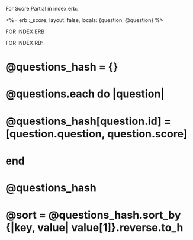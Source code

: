 For Score Partial in index.erb:

 <%= erb :_score, layout: false, locals: {question: @question} %>



FOR INDEX.ERB
<!-- <ol>
  <% @sort.each do |id, question| %>
    <h2>
      <li>
        <a href="/questions/<%= id %>"><%= question[0] %></a><p>Score: <%= question[1] %></p>
      </li>
    </h2>
</ol> -->

FOR INDEX.RB:

#   @questions_hash = {}
#   @questions.each do |question|
#     @questions_hash[question.id] = [question.question, question.score]
#   end
#   @questions_hash

#  @sort = @questions_hash.sort_by {|key, value| value[1]}.reverse.to_h